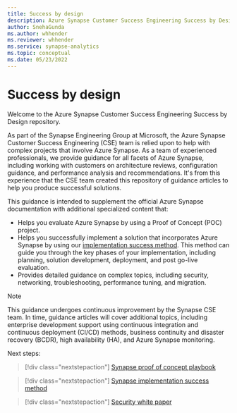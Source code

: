 ```yaml
---
title: Success by design
description: Azure Synapse Customer Success Engineering Success by Design repository.
author: SnehaGunda
ms.author: whhender
ms.reviewer: whhender
ms.service: synapse-analytics
ms.topic: conceptual
ms.date: 05/23/2022
---
```


# Success by design

Welcome to the Azure Synapse Customer Success Engineering Success by Design repository.

As part of the Synapse Engineering Group at Microsoft, the Azure Synapse Customer Success Engineering (CSE) team is relied upon to help with complex projects that involve Azure Synapse. As a team of experienced professionals, we provide guidance for all facets of Azure Synapse, including working with customers on architecture reviews, configuration guidance, and performance analysis and recommendations. It's from this experience that the CSE team created this repository of guidance articles to help you produce successful solutions.

This guidance is intended to supplement the official Azure Synapse documentation with additional specialized content that:

- Helps you evaluate Azure Synapse by using a Proof of Concept (POC) project.
- Helps you successfully implement a solution that incorporates Azure Synapse by using our [implementation success method](implementation-success-overview.md). This method can guide you through the key phases of your implementation, including planning, solution development, deployment, and post go-live evaluation.
- Provides detailed guidance on complex topics, including security, networking, troubleshooting, performance tuning, and migration.

> [!NOTE]
> This guidance undergoes continuous improvement by the Synapse CSE team. In time, guidance articles will cover additional topics, including enterprise development support using continuous integration and continuous deployment (CI/CD) methods, business continuity and disaster recovery (BCDR), high availability (HA), and Azure Synapse monitoring.

Next steps:

> [!div class="nextstepaction"]
> [Synapse proof of concept playbook](proof-of-concept-playbook-overview.md)

> [!div class="nextstepaction"]
> [Synapse implementation success method](implementation-success-overview.md)

> [!div class="nextstepaction"]
> [Security white paper](security-white-paper-introduction.md)
